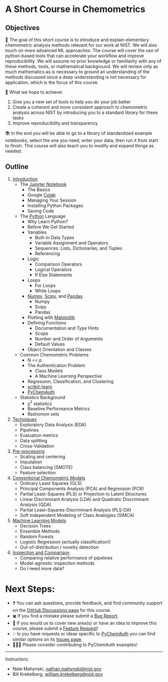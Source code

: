 # A Short Course in Chemometrics

## Objectives

:dart: The goal of this short course is to introduce and explain elementary chemometric analysis methods relevant for our work at NIST.  We will also touch on more advanced ML approaches.  The course will cover the use of python-based tools that can accelerate your workflow and improve reproducibility. We will assume no prior knowledge or familiarity with any of these methods, tools, or mathematical background.  We will review only as much mathematics as is necessary to ground an understanding of the methods discussed since a deep understanding is not necessary for application, which is the focus of this course.

:rocket: What we hope to achieve:
1. Give you a new set of tools to help you do your job better
2. Create a coherent and more consistent approach to chemometric analysis across NIST by introducing you to a standard library for these tasks
3. Improve reproducibility and transparency

:books: In the end you will be able to go to a library of standardized example  notebooks, select the one you need, enter your data, then run it from start to finish.  This course will also teach you to modify and expand things as needed.

## Outline
1. [Introduction](notebooks/Introduction.ipynb)
    * The [Jupyter Notebook](https://jupyter.org/)
        * The Basics
        * Google [Colab](https://colab.research.google.com/)
        * Managing Your Session
        * Installing Python Packages
        * Saving Code 
    * The [Python](https://www.python.org/) Language
        * Why Learn Python?
        * Before We Get Started
        * Variables
            * Built-in Data Types
            * Variable Assignment and Operators
            * Sequences: Lists, Dictionaries, and Tuples
            * Referencing
        * Logic
            * Comparison Operators
            * Logical Operators
            * If Else Statements
        * Loops
            * For Loops
            * While Loops
        * [Numpy](https://numpy.org/), [Scipy](https://scipy.org/), and [Pandas](https://pandas.pydata.org/)
            * Numpy
            * Scipy
            * Pandas
        * Plotting with [Matplotlib](https://matplotlib.org/)
        * Defining Functions
            * Documentation and Type Hints
            * Scope
            * Number and Order of Arguments
            * Default Values
        * Object Orientation and Classes
    * Common Chemometric Problems
        * N << p
        * The Authentication Problem
            * Class Models
            * A Machine Learning Perspective 
        * Regression, Classification, and Clustering
        * [scitkit-learn](https://scikit-learn.org/stable/index.html)
        * [PyChemAuth](https://pychemauth.readthedocs.io/en/latest/)
    * Statistics Background
        * $\chi^2$ statistics 
        * Baseline Performance Metrics
        <!-- 
        R^2 definition (can be < 0), vs. spearman, majority classifier
        random guessing in N dimensions -> PCA -->
        * Rashomon sets
2. [Techniques](notebooks/Techniques.ipynb)
    * Exploratory Data Analysis (EDA)
    * Pipelines
    * Evaluation metrics
    * Data splitting
    * Cross-Validation 
3. [Pre-processing](notebooks/Preprocessing.ipynb)
    * Scaling and centering
    * Imputation
    * Class balancing (SMOTE)
    * Feature selection <!-- correlation and JSD -->
3. [Conventional Chemometric Models](notebooks/Conventional_Chemometric_Models.ipynb)
    * Ordinary Least Squares (OLS)
    * Principal Components Analysis (PCA) and Regression (PCR)
    * Partial Least-Squares (PLS) or Projection to Latent Structures
    * Linear Discriminant Analysis (LDA) and Quadratic Discriminant Analysis (QDA)
    * Partial Least-Squares-Discriminant Analysis (PLS-DA)
    * Soft Independent Modeling of Class Analogies (SIMCA)
4. [Machine Learning Models](notebooks/Machine_Learning_Models.ipynb)
    * Decision Trees
    * Ensemble Methods
    * Random Forests
    * Logistic Regression (actually classification!)
    * Out-of-distribution / novelty detection
5. [Inspection and Comparison](notebooks/Inspection_and_Comparison.ipynb)
    * Comparing relative performance of pipelines
    * Model-agnostic inspection methods
    * Do I need more data?

<!--5. Deep Learning
    * Universal Approximation Theorem
    * Working in the Small Data Limit
        * Transfer Learning 
        * Fine Tuning
    * Embeddings
    * Convolutional Neural Nets
        * Leveraging Transfer Learning
        * Imaging Transformations
        * Out-of-Distribution Detection
    * Large Language Models
        * Transformers
            * GPT
            * BERT
        * RAG Systems
    * Chemical Foundation Models
        * Huggingface
        * ChemBERTA
    * DeepChem-->

# Next Steps:

* ❓ You can ask questions, provide feedback, and find community support on the [GitHub Discussions page](https://github.com/mahynski/chemometric-carpentry/discussions) for this course.
* ✖️ If you find a mistake please submit a [Bug Report](https://github.com/mahynski/chemometric-carpentry/issues/new/choose).
* 🔭 If you would us to cover new area(s) or have an idea to improve this course, please submit a [Feature Request](https://github.com/mahynski/chemometric-carpentry/issues/new/choose)!
* 💡 Is you have requests or ideas specific to [PyChemAuth](https://github.com/mahynski/pychemauth) you can find similar options on its [Issues page](https://github.com/mahynski/pychemauth/issues).
* 🧑‍🤝‍🧑 Please consider contributing to PyChemAuth examples!
  
---

Instructors:
* Nate Mahynski, nathan.mahynski@nist.gov
* Bill Krekelberg, william.krekelberg@nist.gov
